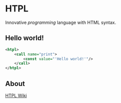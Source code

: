 # HTPL
Innovative *programming* language with HTML syntax.

## Hello world!

```xml
<htpl>
    <call name="print">
        <const value="'Hello world!'"/>
    </call>
</htpl>
```

## About
[HTPL Wiki](https://github.com/Koous61/htpl/wiki/About)
